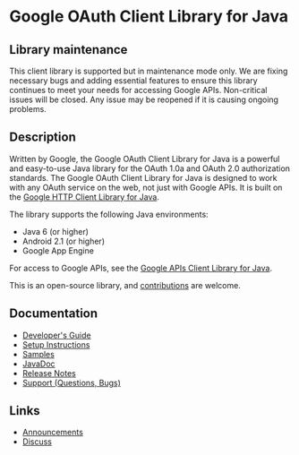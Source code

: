 # Google OAuth Client Library for Java

## <a name='maintenance'>Library maintenance</a>

This client library is supported but in maintenance mode only. We are fixing necessary bugs and
adding essential features to ensure this library continues to meet your needs for accessing Google
APIs. Non-critical issues will be closed. Any issue may be reopened if it is causing ongoing
problems.

## Description

Written by Google, the Google OAuth Client Library for Java is a powerful and easy-to-use Java
library for the OAuth 1.0a and OAuth 2.0 authorization standards. The Google OAuth Client Library
for Java is designed to work with any OAuth service on the web, not just with Google APIs. It is
built on the [Google HTTP Client Library for Java](https://github.com/google/google-http-java-client).

The library supports the following Java environments:

- Java 6 (or higher)
- Android 2.1 (or higher)
- Google App Engine

For access to Google APIs, see the
[Google APIs Client Library for Java](https://github.com/google/google-api-java-client).

This is an open-source library, and
[contributions](https://developers.google.com/api-client-library/java/google-oauth-java-client/contribute)
are welcome.

## Documentation

- [Developer's Guide](https://developers.google.com/api-client-library/java/google-oauth-java-client/)
- [Setup Instructions](https://developers.google.com/api-client-library/java/google-oauth-java-client/setup)
- [Samples](https://developers.google.com/api-client-library/java/google-oauth-java-client/samples)
- [JavaDoc](https://developers.google.com/api-client-library/java/google-oauth-java-client/reference/index)
- [Release Notes](https://developers.google.com/api-client-library/java/google-oauth-java-client/release-notes)
- [Support (Questions, Bugs)](https://developers.google.com/api-client-library/java/google-oauth-java-client/support)

## Links

- [Announcements](http://google-oauth-java-client.blogspot.com/)
- [Discuss](http://groups.google.com/group/google-oauth-java-client)